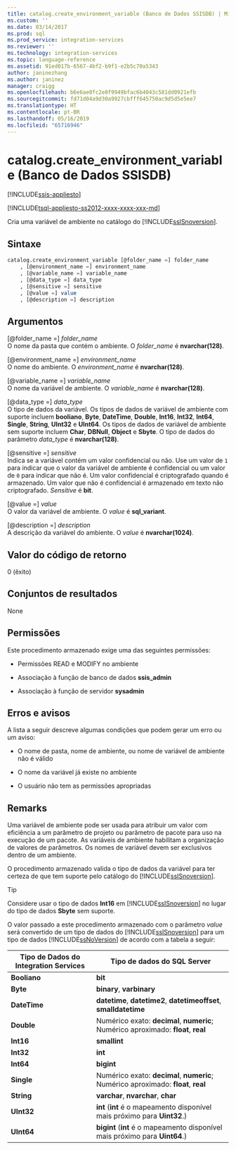 ```yaml
---
title: catalog.create_environment_variable (Banco de Dados SSISDB) | Microsoft Docs
ms.custom: ''
ms.date: 03/14/2017
ms.prod: sql
ms.prod_service: integration-services
ms.reviewer: ''
ms.technology: integration-services
ms.topic: language-reference
ms.assetid: 91ed017b-6567-4bf2-b9f1-e2b5c70a5343
author: janinezhang
ms.author: janinez
manager: craigg
ms.openlocfilehash: b6e6ae0fc2e0f9949bfac6b4043c581dd0921efb
ms.sourcegitcommit: fd71d04a9d30a9927cbfff645750ac9d5d5e5ee7
ms.translationtype: HT
ms.contentlocale: pt-BR
ms.lasthandoff: 05/16/2019
ms.locfileid: "65716946"
---
```

# <a name="catalogcreateenvironmentvariable-ssisdb-database"></a>catalog.create_environment_variable (Banco de Dados SSISDB)

[!INCLUDE[ssis-appliesto](../../includes/ssis-appliesto-ssvrpluslinux-asdb-asdw-xxx.md)]


[!INCLUDE[tsql-appliesto-ss2012-xxxx-xxxx-xxx-md](../../includes/tsql-appliesto-ss2012-xxxx-xxxx-xxx-md.md)]

  Cria uma variável de ambiente no catálogo do [!INCLUDE[ssISnoversion](../../includes/ssisnoversion-md.md)].  
  
## <a name="syntax"></a>Sintaxe  
  
```sql  
catalog.create_environment_variable [@folder_name =] folder_name  
    , [@environment_name =] environment_name  
    , [@variable_name =] variable_name  
    , [@data_type =] data_type  
    , [@sensitive =] sensitive  
    , [@value =] value  
    , [@description =] description  
```  
  
## <a name="arguments"></a>Argumentos  
 [@folder_name =] *folder_name*  
 O nome da pasta que contém o ambiente. O *folder_name* é **nvarchar(128)**.  
  
 [@environment_name =] *environment_name*  
 O nome do ambiente. O *environment_name* é **nvarchar(128)**.  
  
 [@variable_name =] *variable_name*  
 O nome da variável de ambiente. O *variable_name* é **nvarchar(128)**.  
  
 [@data_type =] *data_type*  
 O tipo de dados da variável. Os tipos de dados de variável de ambiente com suporte incluem **booliano**, **Byte**, **DateTime**, **Double**, **Int16**, **Int32**, **Int64**, **Single**, **String**, **UInt32** e **UInt64**. Os tipos de dados de variável de ambiente sem suporte incluem **Char**, **DBNull**, **Object** e **Sbyte**. O tipo de dados do parâmetro *data_type* é **nvarchar(128)**.  
  
 [@sensitive =] *sensitive*  
 Indica se a variável contém um valor confidencial ou não. Use um valor de `1` para indicar que o valor da variável de ambiente é confidencial ou um valor de `0` para indicar que não é. Um valor confidencial é criptografado quando é armazenado. Um valor que não é confidencial é armazenado em texto não criptografado. *Sensitive* é **bit**.  
  
 [@value =] *value*  
 O valor da variável de ambiente. O *value* é **sql_variant**.  
  
 [@description =] *description*  
 A descrição da variável do ambiente. O *value* é **nvarchar(1024)**.  
  
## <a name="return-code-value"></a>Valor do código de retorno  
 0 (êxito)  
  
## <a name="result-sets"></a>Conjuntos de resultados  
 None  
  
## <a name="permissions"></a>Permissões  
 Este procedimento armazenado exige uma das seguintes permissões:  
  
-   Permissões READ e MODIFY no ambiente  
  
-   Associação à função de banco de dados **ssis_admin**  
  
-   Associação à função de servidor **sysadmin**  
  
## <a name="errors-and-warnings"></a>Erros e avisos  
 A lista a seguir descreve algumas condições que podem gerar um erro ou um aviso:  
  
-   O nome de pasta, nome de ambiente, ou nome de variável de ambiente não é válido  
  
-   O nome da variável já existe no ambiente  
  
-   O usuário não tem as permissões apropriadas  
  
## <a name="remarks"></a>Remarks  
 Uma variável de ambiente pode ser usada para atribuir um valor com eficiência a um parâmetro de projeto ou parâmetro de pacote para uso na execução de um pacote. As variáveis de ambiente habilitam a organização de valores de parâmetros. Os nomes de variável devem ser exclusivos dentro de um ambiente.  
  
 O procedimento armazenado valida o tipo de dados da variável para ter certeza de que tem suporte pelo catálogo do [!INCLUDE[ssISnoversion](../../includes/ssisnoversion-md.md)].  
  
> [!TIP]  
>  Considere usar o tipo de dados **Int16** em [!INCLUDE[ssISnoversion](../../includes/ssisnoversion-md.md)] no lugar do tipo de dados **Sbyte** sem suporte.  
  
 O valor passado a este procedimento armazenado com o parâmetro *value* será convertido de um tipo de dados do [!INCLUDE[ssISnoversion](../../includes/ssisnoversion-md.md)] para um tipo de dados [!INCLUDE[ssNoVersion](../../includes/ssnoversion-md.md)] de acordo com a tabela a seguir:  
  
|Tipo de Dados do Integration Services|Tipo de dados do SQL Server|  
|------------------------------------|--------------------------|  
|**Booliano**|**bit**|  
|**Byte**|**binary**, **varbinary**|  
|**DateTime**|**datetime**, **datetime2**, **datetimeoffset**, **smalldatetime**|  
|**Double**|Numérico exato: **decimal**, **numeric**; Numérico aproximado: **float**, **real**|  
|**Int16**|**smallint**|  
|**Int32**|**int**|  
|**Int64**|**bigint**|  
|**Single**|Numérico exato: **decimal**, **numeric**; Numérico aproximado: **float**, **real**|  
|**String**|**varchar**, **nvarchar**, **char**|  
|**UInt32**|**int** (**int** é o mapeamento disponível mais próximo para **Uint32**.)|  
|**UInt64**|**bigint** (**int** é o mapeamento disponível mais próximo para **Uint64**.)|  
  
  
